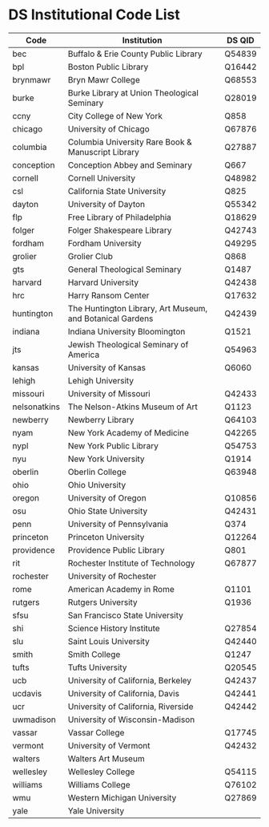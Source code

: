 # DS Institutional Code List

| Code        | Institution | DS QID |
|-------------|-------------|--------|
|bec|Buffalo & Erie County Public Library|Q54839|
|bpl|Boston Public Library|Q16442|
|brynmawr|Bryn Mawr College|Q68553|
|burke|Burke Library at Union Theological Seminary|Q28019|
|ccny|City College of New York|Q858|
|chicago|University of Chicago|Q67876|
|columbia|Columbia University Rare Book & Manuscript Library|Q27887|
|conception|Conception Abbey and Seminary|Q667|
|cornell|Cornell University|Q48982|
|csl|California State University|Q825|
|dayton|University of Dayton|Q55342|
|flp|Free Library of Philadelphia|Q18629|
|folger|Folger Shakespeare Library|Q42743|
|fordham|Fordham University|Q49295|
|grolier|Grolier Club|Q868|
|gts|General Theological Seminary|Q1487|
|harvard|Harvard University|Q42438|
|hrc|Harry Ransom Center|Q17632|
|huntington|The Huntington Library, Art Museum, and Botanical Gardens|Q42439|
|indiana|Indiana University Bloomington|Q1521|
|jts|Jewish Theological Seminary of America|Q54963|
|kansas|University of Kansas|Q6060|
|lehigh|Lehigh University|
|missouri|University of Missouri|Q42433
|nelsonatkins|The Nelson-Atkins Museum of Art|Q1123|
|newberry|Newberry Library|Q64103|
|nyam|New York Academy of Medicine|Q42265|
|nypl|New York Public Library|Q54753|
|nyu|New York University|Q1914|
|oberlin|Oberlin College|Q63948|
|ohio|Ohio University|
|oregon|University of Oregon|Q10856|
|osu|Ohio State University|Q42431|
|penn|University of Pennsylvania|Q374|
|princeton|Princeton University|Q12264|
|providence|Providence Public Library|Q801|
|rit|Rochester Institute of Technology|Q67877|
|rochester|University of Rochester|
|rome|American Academy in Rome|Q1101|
|rutgers|Rutgers University|Q1936|
|sfsu|San Francisco State University|
|shi|Science History Institute|Q27854|
|slu|Saint Louis University|Q42440|
|smith|Smith College|Q1247|
|tufts|Tufts University|Q20545|
|ucb|University of California, Berkeley|Q42437|
|ucdavis|University of California, Davis|Q42441|
|ucr|University of California, Riverside|Q42442|
|uwmadison|University of Wisconsin-Madison|
|vassar|Vassar College|Q17745|
|vermont|University of Vermont|Q42432|
|walters|Walters Art Museum|
|wellesley|Wellesley College|Q54115|
|williams|Williams College|Q76102|
|wmu|Western Michigan University|Q27869|
|yale|Yale University|

